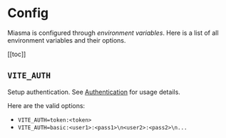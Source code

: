 # Config

Miasma is configured through _environment variables_. Here is a list of all environment variables and their options.

[[toc]]

## `VITE_AUTH`

Setup authentication. See [Authentication](./authentication) for usage details.

Here are the valid options:

- `VITE_AUTH=token:<token>`
- `VITE_AUTH=basic:<user1>:<pass1>\n<user2>:<pass2>\n...`

<!-- ## `VITE_AUTO_UPGRADE_CRON`

**Default: `"@daily"`**

According to this CRON expression, the latest version of app images are pulled. If a newer version of the image exists, the app is upgraded to use that new image.

Internally, Miasma uses [`robfig/cron/v3`](https://pkg.go.dev/github.com/robfig/cron) to evaluate the CRON expression. Any expression supported by this library can be used for `AUTO_UPGRADE_CRON`.

By default, all apps automatically upgrade on this schedule. To prevent an app from upgrading automatically, you can set `autoUpgrade` to `false` on that app. -->
